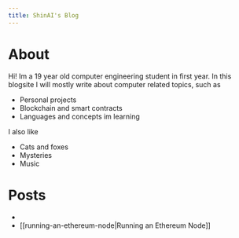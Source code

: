 ```yaml
---
title: ShinAI's Blog
---
```

# About

Hi! Im a 19 year old computer engineering student in first year. In this blogsite I will mostly write about computer related topics, such as
- Personal projects
- Blockchain and smart contracts
- Languages and concepts im learning

I also like
- Cats and foxes
- Mysteries
- Music

# Posts
- 
- [[running-an-ethereum-node|Running an Ethereum Node]]